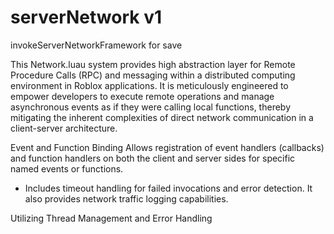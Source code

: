 # serverNetwork v1

invokeServerNetworkFramework for save

This Network.luau system provides  high abstraction layer for Remote Procedure Calls (RPC) and messaging within a distributed computing environment in Roblox applications. It is meticulously engineered to empower developers to execute remote operations and manage asynchronous events as if they were calling local functions, thereby mitigating the inherent complexities of direct network communication in a client-server architecture.

Event and Function Binding Allows registration of event handlers (callbacks) and function handlers on both the client and server sides for specific named events or functions.
- Includes timeout handling for failed invocations and error detection. It also provides network traffic logging capabilities.


Utilizing Thread Management and Error Handling
